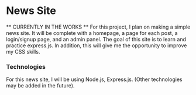 # News Site
** CURRENTLY IN THE WORKS **
For this project, I plan on making a simple news site. It will be complete with a homepage, a page for each post, a login/signup page, and an admin panel. The goal of this site is to learn and practice express.js. In addition, this will give me the opportunity to improve my CSS skills. 

### Technologies
For this news site, I will be using Node.js, Express.js. (Other technologies may be added in the future).
